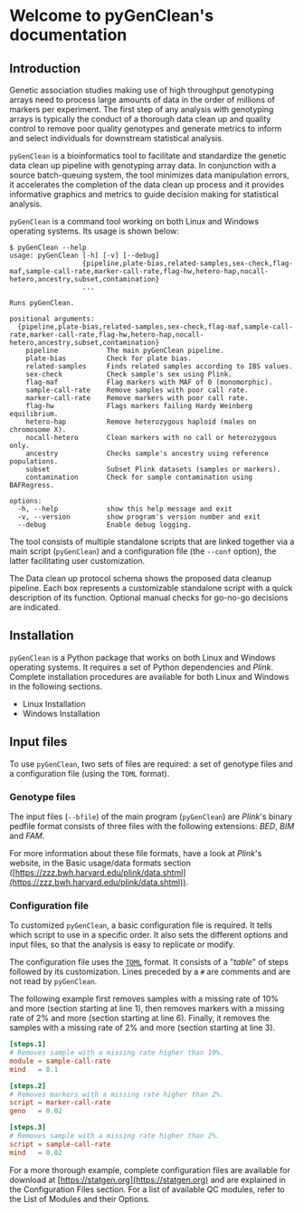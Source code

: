 # Welcome to pyGenClean's documentation

## Introduction

Genetic association studies making use of high throughput genotyping arrays need
to process large amounts of data in the order of millions of markers per
experiment. The first step of any analysis with genotyping arrays is typically
the conduct of a thorough data clean up and quality control to remove poor
quality genotypes and generate metrics to inform and select individuals for
downstream statistical analysis.

`pyGenClean` is a bioinformatics tool to facilitate and standardize the genetic
data clean up pipeline with genotyping array data. In conjunction with a source
batch-queuing system, the tool minimizes data manipulation errors, it
accelerates the completion of the data clean up process and it provides
informative graphics and metrics to guide decision making for statistical
analysis.

`pyGenClean` is a command tool working on both Linux and Windows operating
systems. Its usage is shown below:

```shell-session
$ pyGenClean --help
usage: pyGenClean [-h] [-v] [--debug]
                  {pipeline,plate-bias,related-samples,sex-check,flag-maf,sample-call-rate,marker-call-rate,flag-hw,hetero-hap,nocall-hetero,ancestry,subset,contamination}
                  ...

Runs pyGenClean.

positional arguments:
  {pipeline,plate-bias,related-samples,sex-check,flag-maf,sample-call-rate,marker-call-rate,flag-hw,hetero-hap,nocall-hetero,ancestry,subset,contamination}
    pipeline            The main pyGenClean pipeline.
    plate-bias          Check for plate bias.
    related-samples     Finds related samples according to IBS values.
    sex-check           Check sample's sex using Plink.
    flag-maf            Flag markers with MAF of 0 (monomorphic).
    sample-call-rate    Remove samples with poor call rate.
    marker-call-rate    Remove markers with poor call rate.
    flag-hw             Flags markers failing Hardy Weinberg equilibrium.
    hetero-hap          Remove heterozygous haploid (males on chromosome X).
    nocall-hetero       Clean markers with no call or heterozygous only.
    ancestry            Checks sample's ancestry using reference populations.
    subset              Subset Plink datasets (samples or markers).
    contamination       Check for sample contamination using BAFRegress.

options:
  -h, --help            show this help message and exit
  -v, --version         show program's version number and exit
  --debug               Enable debug logging.
```

The tool consists of multiple standalone scripts that are linked together via a
main script (`pyGenClean`) and a configuration file (the `--conf` option), the
latter facilitating user customization.

The Data clean up protocol schema shows the proposed data cleanup pipeline. Each
box represents a customizable standalone script with a quick description of its
function. Optional manual checks for go-no-go decisions are indicated.

## Installation

`pyGenClean` is a Python package that works on both Linux and Windows operating
systems. It requires a set of Python dependencies and _Plink_. Complete
installation procedures are available for both Linux and Windows in the
following sections.

- Linux Installation
- Windows Installation

## Input files

To use `pyGenClean`, two sets of files are required: a set of genotype files and
a configuration file (using the `TOML` format).

### Genotype files

The input files (`--bfile`) of the main program (`pyGenClean`) are _Plink_'s
binary pedfile format consists of three files with the following extensions:
_BED_, _BIM_ and _FAM_.

For more information about these file formats, have a look at _Plink_'s website,
in the Basic usage/data formats section
([https://zzz.bwh.harvard.edu/plink/data.shtml](https://zzz.bwh.harvard.edu/plink/data.shtml)).

### Configuration file

To customized `pyGenClean`, a basic configuration file is required. It tells
which script to use in a specific order. It also sets the different options and
input files, so that the analysis is easy to replicate or modify.

The configuration file uses the [`TOML`](https://toml.io/) format. It consists
of a "_table_" of steps followed by its customization. Lines preceded by a `#`
are comments and are not read by `pyGenClean`.

The following example first removes samples with a missing rate of 10% and more
(section starting at line 1), then removes markers with a missing rate of 2% and
more (section starting at line 6). Finally, it removes the samples with a
missing rate of 2% and more (section starting at line 3).

```toml linenums="1"
[steps.1]
# Removes sample with a missing rate higher than 10%.
module = sample-call-rate
mind   = 0.1

[steps.2]
# Removes markers with a missing rate higher than 2%.
script = marker-call-rate
geno   = 0.02

[steps.3]
# Removes sample with a missing rate higher than 2%.
script = sample-call-rate
mind   = 0.02
```

For a more thorough example, complete configuration files are available for
download at [https://statgen.org](https://statgen.org) and are explained in the
Configuration Files section. For a list of available QC modules, refer to the
List of Modules and their Options.
